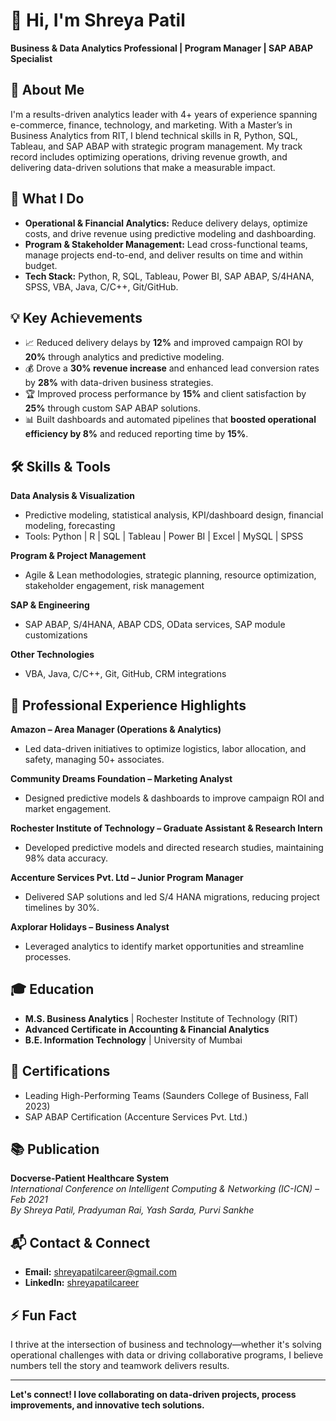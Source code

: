 # 👋 Hi, I'm Shreya Patil

**Business & Data Analytics Professional | Program Manager | SAP ABAP Specialist**


## 🌟 About Me

I'm a results-driven analytics leader with 4+ years of experience spanning e-commerce, finance, technology, and marketing. With a Master’s in Business Analytics from RIT, I blend technical skills in R, Python, SQL, Tableau, and SAP ABAP with strategic program management. My track record includes optimizing operations, driving revenue growth, and delivering data-driven solutions that make a measurable impact.


## 🚀 What I Do

- **Operational & Financial Analytics:** Reduce delivery delays, optimize costs, and drive revenue using predictive modeling and dashboarding.
- **Program & Stakeholder Management:** Lead cross-functional teams, manage projects end-to-end, and deliver results on time and within budget.
- **Tech Stack:** Python, R, SQL, Tableau, Power BI, SAP ABAP, S/4HANA, SPSS, VBA, Java, C/C++, Git/GitHub.


## 💡 Key Achievements

- 📈 Reduced delivery delays by **12%** and improved campaign ROI by **20%** through analytics and predictive modeling.
- 💰 Drove a **30% revenue increase** and enhanced lead conversion rates by **28%** with data-driven business strategies.
- 🏆 Improved process performance by **15%** and client satisfaction by **25%** through custom SAP ABAP solutions.
- 📊 Built dashboards and automated pipelines that **boosted operational efficiency by 8%** and reduced reporting time by **15%**.


## 🛠 Skills & Tools

**Data Analysis & Visualization**
- Predictive modeling, statistical analysis, KPI/dashboard design, financial modeling, forecasting
- Tools: Python | R | SQL | Tableau | Power BI | Excel | MySQL | SPSS

**Program & Project Management**
- Agile & Lean methodologies, strategic planning, resource optimization, stakeholder engagement, risk management

**SAP & Engineering**
- SAP ABAP, S/4HANA, ABAP CDS, OData services, SAP module customizations

**Other Technologies**
- VBA, Java, C/C++, Git, GitHub, CRM integrations


## 💼 Professional Experience Highlights

**Amazon – Area Manager (Operations & Analytics)**
- Led data-driven initiatives to optimize logistics, labor allocation, and safety, managing 50+ associates.

**Community Dreams Foundation – Marketing Analyst**
- Designed predictive models & dashboards to improve campaign ROI and market engagement.

**Rochester Institute of Technology – Graduate Assistant & Research Intern**
- Developed predictive models and directed research studies, maintaining 98% data accuracy.

**Accenture Services Pvt. Ltd – Junior Program Manager**
- Delivered SAP solutions and led S/4 HANA migrations, reducing project timelines by 30%.

**Axplorar Holidays – Business Analyst**
- Leveraged analytics to identify market opportunities and streamline processes.


## 🎓 Education

- **M.S. Business Analytics** | Rochester Institute of Technology (RIT)
- **Advanced Certificate in Accounting & Financial Analytics**
- **B.E. Information Technology** | University of Mumbai


## 🏅 Certifications

- Leading High-Performing Teams (Saunders College of Business, Fall 2023)
- SAP ABAP Certification (Accenture Services Pvt. Ltd.)


## 📚 Publication

**Docverse-Patient Healthcare System**  
*International Conference on Intelligent Computing & Networking (IC-ICN) – Feb 2021*  
_By Shreya Patil, Pradyuman Rai, Yash Sarda, Purvi Sankhe_


## 📬 Contact & Connect

- **Email:** [shreyapatilcareer@gmail.com](mailto:shreyapatilcareer@gmail.com)
- **LinkedIn:** [shreyapatilcareer](https://www.linkedin.com/in/shreyapatilcareer/)


## ⚡ Fun Fact

I thrive at the intersection of business and technology—whether it's solving operational challenges with data or driving collaborative programs, I believe numbers tell the story and teamwork delivers results.

---

**Let's connect! I love collaborating on data-driven projects, process improvements, and innovative tech solutions.**
